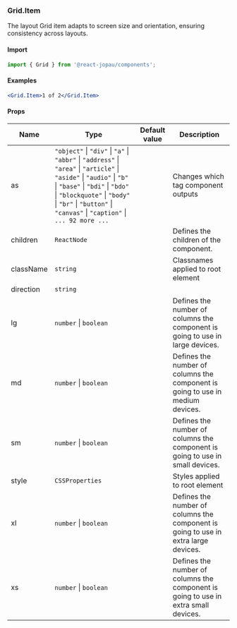 ### Grid.Item

The layout Grid item adapts to screen size and orientation, ensuring consistency across layouts.

#### Import

```jsx
import { Grid } from '@react-jopau/components';
```

#### Examples

```jsx
<Grid.Item>1 of 2</Grid.Item>
```

#### Props

| Name      | Type                                                                                                                                                                                                                                                              | Default value | Description                                                                         |
| --------- | ----------------------------------------------------------------------------------------------------------------------------------------------------------------------------------------------------------------------------------------------------------------- | ------------- | ----------------------------------------------------------------------------------- |
| as        | `"object"` \| `"div"` \| `"a"` \| `"abbr"` \| `"address"` \| `"area"` \| `"article"` \| `"aside"` \| `"audio"` \| `"b"` \| `"base"` \| `"bdi"` \| `"bdo"` \| `"blockquote"` \| `"body"` \| `"br"` \| `"button"` \| `"canvas"` \| `"caption"` \| `... 92 more ...` |               | Changes which tag component outputs                                                 |
| children  | `ReactNode`                                                                                                                                                                                                                                                       |               | Defines the children of the component.                                              |
| className | `string`                                                                                                                                                                                                                                                          |               | Classnames applied to root element                                                  |
| direction | `string`                                                                                                                                                                                                                                                          |               |                                                                                     |
| lg        | `number` \| `boolean`                                                                                                                                                                                                                                             |               | Defines the number of columns the component is going to use in large devices.       |
| md        | `number` \| `boolean`                                                                                                                                                                                                                                             |               | Defines the number of columns the component is going to use in medium devices.      |
| sm        | `number` \| `boolean`                                                                                                                                                                                                                                             |               | Defines the number of columns the component is going to use in small devices.       |
| style     | `CSSProperties`                                                                                                                                                                                                                                                   |               | Styles applied to root element                                                      |
| xl        | `number` \| `boolean`                                                                                                                                                                                                                                             |               | Defines the number of columns the component is going to use in extra large devices. |
| xs        | `number` \| `boolean`                                                                                                                                                                                                                                             |               | Defines the number of columns the component is going to use in extra small devices. |
